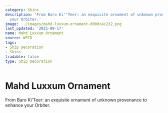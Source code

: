 ```yaml
---
category: Skins
description: 'From Baro Ki''Teer: an exquisite ornament of unknown provenance to enhance
  your Orbiter.'
image: ../images/mahd-luxxum-ornament-d00dc4c232.png
last_updated: '2025-09-17'
name: Mahd Luxxum Ornament
source: WFCD
tags:
- Ship Decoration
- Skins
tradable: false
type: Ship Decoration
---
```


# Mahd Luxxum Ornament

From Baro Ki'Teer: an exquisite ornament of unknown provenance to enhance your Orbiter.

